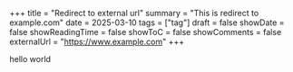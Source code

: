 +++
title = "Redirect to external url"
summary = "This is redirect to example.com"
date = 2025-03-10
tags = ["tag"]
draft = false
showDate = false
showReadingTime = false
showToC = false
showComments = false
externalUrl = "https://www.example.com"
+++

hello world
